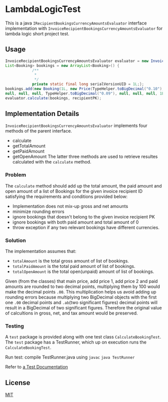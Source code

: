 # LambdaLogicTest
This is a java ```IRecipientBookingsCurrencyAmountsEvaluator``` interface implementation with 
```InvoiceRecipientBookingsCurrencyAmountsEvaluator``` for lambda logic short project test.

## Usage

```java
InvoiceRecipientBookingsCurrencyAmountsEvaluator evaluator = new InvoiceRecipientBookingsCurrencyAmountsEvaluator(); 
List<Booking> bookings = new ArrayList<Booking>() {
			/**
			 * 
			 */
			private static final long serialVersionUID = 1L;};
bookings.add(new Booking(1L, new Price(TypeHelper.toBigDecimal("0.10"), "usd", TypeHelper.toBigDecimal("19"), false), 
null, null, null, TypeHelper.toBigDecimal("0.09"), null, null, null, 1L, null));
evaluator.calculate(bookings, recipientPK);

```

## Implementation Details
```InvoiceRecipientBookingsCurrencyAmountsEvaluator``` implements four methods of the parent interface.
- calculate
- getTotalAmount
- getPaidAmount
- getOpenAmount
The latter three methods are used to retrieve resultes calculated with the ```calculate``` method.

### Problem
The ```calculate``` method should add up the total amount, the paid amount and open amount of a list of Bookings
for the given invoice recipient ID satisfying the requirements and conditions provided below:
 - Implementation does not mix-up gross and net amounts
 - minimize rounding errors
 - ignore bookings that doesn't belong to the given invoice recipient PK
 - ignore bookings with both paid amount and total amount of 0
 - throw exception if any two relevant bookings have different currencies.
### Solution
The implementation assumes that:
 - ```totalAmount``` is the total gross amount of list of bookings.
 - ```totalPaidAmount``` is the total paid amount of list of bookings.
 - ```totalOpenAmount``` is the total open(unpaid) amount of list of bookings.

Given (from the classes) that main price, add price 1, add price 2 and paid amounts are rounded to two decimal points,
multiplying them by 100 would make the decimal points ```.00```. This multiplication helps us avoid adding up rounding errors
because multiplying two BigDecimal objects with the first one ```.00``` decimal points and ```.ab```(two significant figures) decimal
points will result in a BigDecimal of two significant figures. Therefore the original value of calcultions in gross, net, and 
tax amount would be preserved.
### Testing
A ```test``` package is provided along with one test class ```CalculateBookingTest```. The ```test``` package has a TestRunner, 
which up on execution runs the ```CalculateBookingTest```.

Run test: 
compile TestRunner.java using ```javac```
```java TestRunner```

Refer to [a Test Documentation](TestDocumentation.md)

## License
[MIT](https://choosealicense.com/licenses/mit/)

